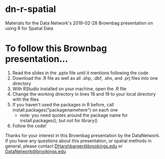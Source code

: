 # dn-r-spatial
Materials for the Data Network's 2019-02-28 Brownbag presentation on using R for Spatial Data
# To follow this Brownbag presentation...
1. Read the slides in the .pptx file until it mentions following the code
2. Download the .R file as well as all .shp, .dbf, .shx, and .prj files into one directory
3. With RStudio installed on your machine, open the .R file
4. Change the working directory in lines 18 and 19 to your local directory with the files
5. If you haven't used the packages in R before, call install.packages("packagenamehere") on each one
   - note: you need quotes around the package name for install.packages(), but not for library()
6. Follow the code!



Thanks for your interest in this Brownbag presentation by the DataNetwork.
If you have any questions about this presentation, or spatial methods in general,
please contact DHarshbarger@brookings.edu or DataNetwork@brookings.edu
